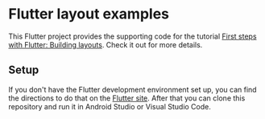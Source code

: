 # Flutter layout examples

This Flutter project provides the supporting code for the tutorial [First steps with Flutter: Building layouts](https://pusher.com/tutorials/flutter-building-layouts). Check it out for more details.

## Setup

If you don't have the Flutter development environment set up, you can find the directions to do that on the [Flutter site](https://flutter.io/docs/get-started/install). After that you can clone this repository and run it in Android Studio or Visual Studio Code.
